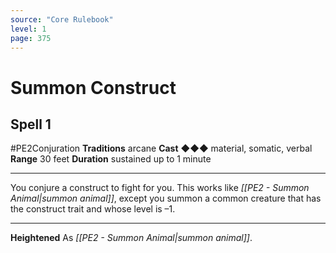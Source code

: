 ```yaml
---
source: "Core Rulebook"
level: 1
page: 375
---
```


# Summon Construct
## Spell 1
#PE2Conjuration 
**Traditions** arcane
**Cast** ◆◆◆ material, somatic, verbal
**Range** 30 feet
**Duration** sustained up to 1 minute

-----
You conjure a construct to fight for you. This works like *[[PE2 - Summon Animal|summon animal]]*, except you summon a common creature that has the construct trait and whose level is –1.  

---
**Heightened** As *[[PE2 - Summon Animal|summon animal]]*.